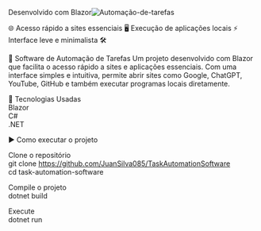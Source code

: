 Desenvolvido com Blazor![Automação-de-tarefas](https://github.com/user-attachments/assets/6105f81e-395c-4fd0-9b54-6178a5990741)

🌐 Acesso rápido a sites essenciais 
🖥️ Execução de aplicações locais 
⚡ Interface leve e minimalista 🛠️ 

🚀 Software de Automação de Tarefas 
  Um projeto desenvolvido com Blazor que facilita o acesso rápido a sites e aplicações essenciais. Com uma interface simples e intuitiva, permite abrir sites como Google, ChatGPT, YouTube, GitHub e também executar programas locais diretamente.


📌 Tecnologias Usadas                                                                                                                                                                      
    Blazor                                                                                                                                                                                   
    C#                                                                                                                                                                                      
   .NET

▶️ Como executar o projeto

Clone o repositório                                                                                                                                                                         
git clone https://github.com/JuanSilva085/TaskAutomationSoftware                                                                   
cd task-automation-software

Compile o projeto                                                                                                                                                                        
dotnet build

Execute                                                                                                                                                                                  
dotnet run
